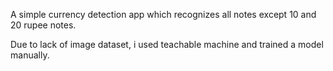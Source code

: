 A simple currency detection app which recognizes all notes except 10 and 20 rupee notes.

Due to lack of image dataset, i used teachable machine and trained a model manually.
